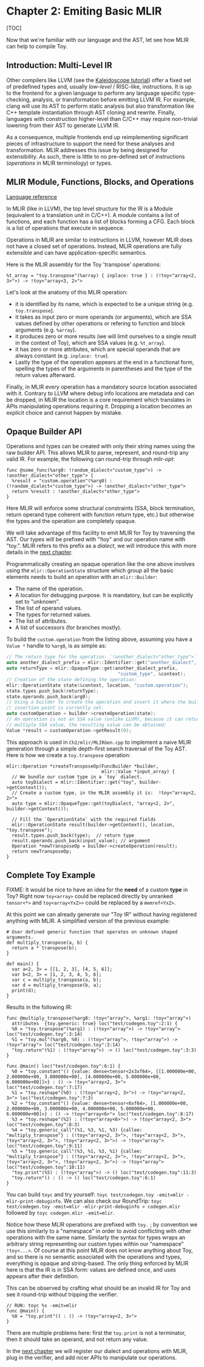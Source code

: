 # Chapter 2: Emiting Basic MLIR

[TOC]

Now that we're familiar with our language and the AST, let see how MLIR can help
to compile Toy.

## Introduction: Multi-Level IR

Other compilers like LLVM (see the
[Kaleidoscope tutorial](https://llvm.org/docs/tutorial/LangImpl01.html)) offer
a fixed set of predefined types and, usually *low-level* / RISC-like,
instructions. It is up to the frontend for a given language to perform any
language specific type-checking, analysis, or transformation before emitting
LLVM IR. For example, clang will use its AST to perform static analysis but also
transformation like C++ template instantiation through AST cloning and rewrite.
Finally, languages with construction higher-level than C/C++ may require
non-trivial lowering from their AST to generate LLVM IR.

As a consequence, multiple frontends end up reimplementing significant pieces of
infrastructure to support the need for these analyses and transformation. MLIR
addresses this issue by being designed for extensibility. As such, there is
little to no pre-defined set of instructions (*operations* in MLIR
terminology) or types.

## MLIR Module, Functions, Blocks, and Operations

[Language reference](LangRef.md#operations)

In MLIR (like in LLVM), the top level structure for the IR is a Module
(equivalent to a translation unit in C/C++). A module contains a list of
functions, and each function has a list of blocks forming a CFG. Each block is a
list of operations that execute in sequence.

Operations in MLIR are similar to instructions in LLVM, however MLIR does not
have a closed set of operations. Instead, MLIR operations are fully extensible
and can have application-specific semantics.

Here is the MLIR assembly for the Toy 'transpose' operations:

```MLIR(.mlir)
%t_array = "toy.transpose"(%array) { inplace: true } : (!toy<"array<2, 3>">) -> !toy<"array<3, 2>">
```

Let's look at the anatomy of this MLIR operation:

-   it is identified by its name, which is expected to be a unique string (e.g.
    `toy.transpose`).
-   it takes as input zero or more operands (or arguments), which are SSA values
    defined by other operations or refering to function and block arguments
    (e.g. `%array`).
-   it produces zero or more results (we will limit ourselves to a single result
    in the context of Toy), which are SSA values (e.g. `%t_array`).
-   it has zero or more attributes, which are special operands that are always
    constant (e.g. `inplace: true`).
-   Lastly the type of the operation appears at the end in a functional form,
    spelling the types of the arguments in parentheses and the type of the
    return values afterward.

Finally, in MLIR every operation has a mandatory source location associated with
it. Contrary to LLVM where debug info locations are metadata and can be dropped,
in MLIR the location is a core requirement which translates in APIs manipulating
operations requiring it. Dropping a location becomes an explicit choice and
cannot happen by mistake.


## Opaque Builder API

Operations and types can be created with only their string names using the
raw builder API. This allows MLIR to parse, represent, and round-trip any valid
IR. For example, the following can round-trip through *mlir-opt*:

```MLIR(.mlir)
func @some_func(%arg0: !random_dialect<"custom_type">) -> !another_dialect<"other_type"> {
  %result = "custom.operation"(%arg0) : (!random_dialect<"custom_type">) -> !another_dialect<"other_type">
  return %result : !another_dialect<"other_type">
}
```

Here MLIR will enforce some structural constraints (SSA, block termination,
return operand type coherent with function return type, etc.) but otherwise the
types and the operation are completely opaque.

We will take advantage of this facility to emit MLIR for Toy by traversing the
AST. Our types will be prefixed with "!toy" and our operation name with "toy.".
MLIR refers to this prefix as a *dialect*, we will introduce this with more
details in the [next chapter](Ch-3.md).

Programmatically creating an opaque operation like the one above involves using
the `mlir::OperationState` structure which group all the basic elements needs to
build an operation with an `mlir::Builder`:

-   The name of the operation.
-   A location for debugging purpose. It is mandatory, but can be explicitly set
    to "unknown".
-   The list of operand values.
-   The types for returned values.
-   The list of attributes.
-   A list of successors (for branches mostly).

To build the `custom.operation` from the listing above, assuming you have a
`Value *` handle to `%arg0`, is as simple as:

```c++
// The return type for the operation: `!another_dialect<"other_type">`
auto another_dialect_prefix = mlir::Identifier::get("another_dialect", &context);
auto returnType = mlir::OpaqueType::get(another_dialect_prefix,
                                         "custom_type", &context);
// Creation of the state defining the operation:
mlir::OperationState state(&context, location, "custom.operation");
state.types.push_back(returnType);
state.operands.push_back(arg0);
// Using a builder to create the operation and insert it where the builder
// insertion point is currently set.
auto customOperation = builder->createOperation(state);
// An operation is not an SSA value (unlike LLVM), because it can return
// multiple SSA value, the resulting value can be obtained:
Value *result = customOperation->getResult(0);
```

This approach is used in `Ch2/mlir/MLIRGen.cpp` to implement a naive MLIR
generation through a simple depth-first search traversal of the Toy AST. Here is
how we create a `toy.transpose` operation:

```
mlir::Operation *createTransposeOp(FuncBuilder *builder,
                                   mlir::Value *input_array) {
  // We bundle our custom type in a `toy` dialect.
  auto toyDialect = mlir::Identifier::get("toy", builder->getContext());
  // Create a custom type, in the MLIR assembly it is:  !toy<"array<2, 2>">
  auto type = mlir::OpaqueType::get(toyDialect, "array<2, 2>", builder->getContext());

  // Fill the `OperationState` with the required fields
  mlir::OperationState result(builder->getContext(), location, "toy.transpose");
  result.types.push_back(type);  // return type
  result.operands.push_back(input_value); // argument
  Operation *newTransposeOp = builder->createOperation(result);
  return newTransposeOp;
}
```

## Complete Toy Example

FIXME: It would be nice to have an idea for the **need** of a custom **type** in
Toy? Right now `toy<array>` could be replaced directly by unranked `tensor<*>`
and `toy<array<YxZ>>` could be replaced by a `memref<YxZ>`.

At this point we can already generate our "Toy IR" without having registered
anything with MLIR. A simplified version of the previous example:

```Toy {.toy}
# User defined generic function that operates on unknown shaped arguments.
def multiply_transpose(a, b) {
  return a * transpose(b);
}

def main() {
  var a<2, 3> = [[1, 2, 3], [4, 5, 6]];
  var b<2, 3> = [1, 2, 3, 4, 5, 6];
  var c = multiply_transpose(a, b);
  var d = multiply_transpose(b, a);
  print(d);
}
```

Results in the following IR:

```MLIR(.mlir)
func @multiply_transpose(%arg0: !toy<"array">, %arg1: !toy<"array">)
  attributes  {toy.generic: true} loc("test/codegen.toy":2:1) {
  %0 = "toy.transpose"(%arg1) : (!toy<"array">) -> !toy<"array"> loc("test/codegen.toy":3:14)
  %1 = "toy.mul"(%arg0, %0) : (!toy<"array">, !toy<"array">) -> !toy<"array"> loc("test/codegen.toy":3:14)
  "toy.return"(%1) : (!toy<"array">) -> () loc("test/codegen.toy":3:3)
}

func @main() loc("test/codegen.toy":6:1) {
  %0 = "toy.constant"() {value: dense<tensor<2x3xf64>, [[1.000000e+00, 2.000000e+00, 3.000000e+00], [4.000000e+00, 5.000000e+00, 6.000000e+00]]>} : () -> !toy<"array<2, 3>"> loc("test/codegen.toy":7:17)
  %1 = "toy.reshape"(%0) : (!toy<"array<2, 3>">) -> !toy<"array<2, 3>"> loc("test/codegen.toy":7:3)
  %2 = "toy.constant"() {value: dense<tensor<6xf64>, [1.000000e+00, 2.000000e+00, 3.000000e+00, 4.000000e+00, 5.000000e+00, 6.000000e+00]>} : () -> !toy<"array<6>"> loc("test/codegen.toy":8:17)
  %3 = "toy.reshape"(%2) : (!toy<"array<6>">) -> !toy<"array<2, 3>"> loc("test/codegen.toy":8:3)
  %4 = "toy.generic_call"(%1, %3, %1, %3) {callee: "multiply_transpose"} : (!toy<"array<2, 3>">, !toy<"array<2, 3>">, !toy<"array<2, 3>">, !toy<"array<2, 3>">) -> !toy<"array"> loc("test/codegen.toy":9:11)
  %5 = "toy.generic_call"(%3, %1, %3, %1) {callee: "multiply_transpose"} : (!toy<"array<2, 3>">, !toy<"array<2, 3>">, !toy<"array<2, 3>">, !toy<"array<2, 3>">) -> !toy<"array"> loc("test/codegen.toy":10:11)
  "toy.print"(%5) : (!toy<"array">) -> () loc("test/codegen.toy":11:3)
  "toy.return"() : () -> () loc("test/codegen.toy":6:1)
}
```

You can build `toyc` and try yourself: `toyc test/codegen.toy -emit=mlir
-mlir-print-debuginfo`. We can also check our RoundTrip: `toyc test/codegen.toy
-emit=mlir -mlir-print-debuginfo > codegen.mlir` followed by `toyc codegen.mlir
-emit=mlir`.

Notice how these MLIR operations are prefixed with `toy.` ; by convention we use
this similarly to a "namespace" in order to avoid conflicting with other
operations with the same name. Similarly the syntax for types wraps an arbitrary
string representing our custom types within our "namespace" `!toy<...>`. Of
course at this point MLIR does not know anything about Toy, and so there is no
semantic associated with the operations and types, everything is opaque and
string-based. The only thing enforced by MLIR here is that the IR is in SSA
form: values are defined once, and uses appears after their definition.

This can be observed by crafting what should be an invalid IR for Toy and see it
round-trip without tripping the verifier:

```MLIR(.mlir)
// RUN: toyc %s -emit=mlir
func @main() {
  %0 = "toy.print"() : () -> !toy<"array<2, 3>">
}
```

There are multiple problems here: first the `toy.print` is not a terminator,
then it should take an operand, and not return any value.

In the [next chapter](Ch-3.md) we will register our dialect and operations with
MLIR, plug in the verifier, and add nicer APIs to manipulate our operations.
